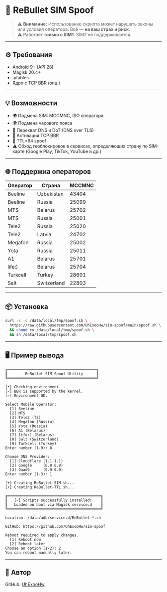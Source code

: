 # 🚀 ReBullet SIM Spoof

> ⚠️ **Внимание:** Использование скрипта может нарушать законы или условия оператора. Всё — **на ваш страх и риск**.  
> ⚠️ Работает **только с SIM1**. SIM2 не поддерживается.

---

## ⚙️ Требования

- Android 9+ (API 28)
- Magisk 20.4+
- iptables
- Ядро с TCP BBR (опц.)

---

## 💡 Возможности

- 🌍 Подмена SIM: MCCMNC, ISO оператора
- 🌍 Подмена часового пояса
- 🔐 Перехват DNS и DoT (DNS over TLS)
- 🚀 Активация TCP BBR
- 📶 TTL=64 spoof
- ⚠️ Обход геоблокировок в сервисах, определяющих страну по SIM-карте (Google Play, TikTok, YouTube и др.)

---

## 🌐 Поддержка операторов

| Оператор   | Страна        | MCCMNC |
|------------|---------------|--------|
| Beeline    | Uzbekistan    | 43404  |
| Beeline    | Russia        | 25099  |
| MTS        | Belarus       | 25702  |
| MTS        | Russia        | 25001  |
| Tele2      | Russia        | 25020  |
| Tele2      | Latvia        | 24702  |
| Megafon    | Russia        | 25002  |
| Yota       | Russia        | 25011  |
| A1         | Belarus       | 25701  |
| life:)     | Belarus       | 25704  |
| Turkcell   | Turkey        | 28601  |
| Salt       | Switzerland   | 22803  |

---

## 📦 Установка

```bash
curl -s -o /data/local/tmp/spoof.sh \
  https://raw.githubusercontent.com/UhExooHw/sim-spoof/main/spoof.sh \
  && chmod +x /data/local/tmp/spoof.sh \
  && sh /data/local/tmp/spoof.sh
```
---

## 🖥 Пример вывода

```
╔════════════════════════════════════════╗
║        ReBullet SIM Spoof Utility      ║
╚════════════════════════════════════════╝

[•] Checking environment...
[✓] BBR is supported by the kernel.
[✓] Environment OK.

Select Mobile Operator:
  [1] Beeline
  [2] MTS
  [3] Tele2 (T2)
  [4] Megafon (Russia)
  [5] Yota (Russia)
  [6] A1 (Belarus)
  [7] life:) (Belarus)
  [8] Salt (Switzerland)
  [9] Turkcell (Turkey)
Enter number (1-9): 8

Choose DNS Provider:
  [1] Cloudflare (1.1.1.1)
  [2] Google     (8.8.8.8)
  [3] Quad9      (9.9.9.9)
Enter number (1-3): 1

[+] Creating ReBullet-SIM.sh...
[+] Creating ReBullet-TTL.sh...

╔══════════════════════════════════════════╗
║   [✓] Scripts successfully installed!    ║
║   Loaded on boot via Magisk service.d    ║
╚══════════════════════════════════════════╝

Location: /data/adb/service.d/ReBullet-*.sh

GitHub: https://github.com/UhExooHw/sim-spoof

Reboot required to apply changes.
  [1] Reboot now
  [2] Reboot later
Choose an option (1-2): 2
You can reboot manually later.
```
---

## 👤 Автор

GitHub: [UhExooHw](https://github.com/UhExooHw)
